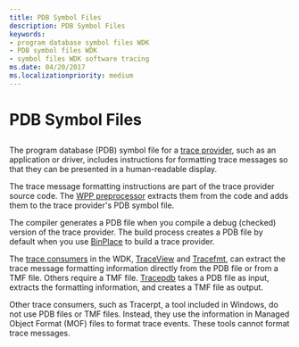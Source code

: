 ```yaml
---
title: PDB Symbol Files
description: PDB Symbol Files
keywords:
- program database symbol files WDK
- PDB symbol files WDK
- symbol files WDK software tracing
ms.date: 04/20/2017
ms.localizationpriority: medium
---
```


# PDB Symbol Files


## <span id="ddk_pdb_symbol_files_tools"></span><span id="DDK_PDB_SYMBOL_FILES_TOOLS"></span>


The program database (PDB) symbol file for a [trace provider](trace-provider.md), such as an application or driver, includes instructions for formatting trace messages so that they can be presented in a human-readable display.

The trace message formatting instructions are part of the trace provider source code. The [WPP preprocessor](wpp-preprocessor.md) extracts them from the code and adds them to the trace provider's PDB symbol file.

The compiler generates a PDB file when you compile a debug (checked) version of the trace provider. The build process creates a PDB file by default when you use [BinPlace](binplace.md) to build a trace provider.

The [trace consumers](trace-consumer.md) in the WDK, [TraceView](traceview.md) and [Tracefmt](tracefmt.md), can extract the trace message formatting information directly from the PDB file or from a TMF file. Others require a TMF file. [Tracepdb](tracepdb.md) takes a PDB file as input, extracts the formatting information, and creates a TMF file as output.

Other trace consumers, such as Tracerpt, a tool included in Windows, do not use PDB files or TMF files. Instead, they use the information in Managed Object Format (MOF) files to format trace events. These tools cannot format trace messages.

 

 





